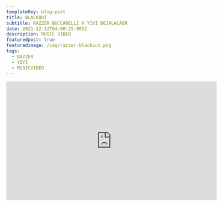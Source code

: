 ```yaml
---
templateKey: blog-post
title: BLACKOUT
subtitle: RAZZER BUCCARELLI X YIYI DEJALACAER
date: 2021-12-12T04:00:25.985Z
description: MUSIC VIDEO
featuredpost: true
featuredimage: /img/razzer-blackout.png
tags:
  - RAZZER
  - YIYI
  - MUSICVIDEO
---
```

<iframe width="560" height="315" src="https://www.youtube.com/embed/w8M78yQVwfs" title="YouTube video player" frameborder="0" allow="accelerometer; autoplay; clipboard-write; encrypted-media; gyroscope; picture-in-picture" allowfullscreen></iframe>